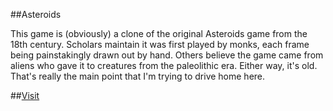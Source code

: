 ##Asteroids

This game is (obviously) a clone of the original Asteroids game from the 18th century.  Scholars maintain it was first played by monks, each frame being painstakingly drawn out by hand.  Others believe the game came from aliens who gave it to creatures from the paleolithic era.  Either way, it's old.  That's really the main point that I'm trying to drive home here.

##[Visit](asteroids.aaronik.com)
